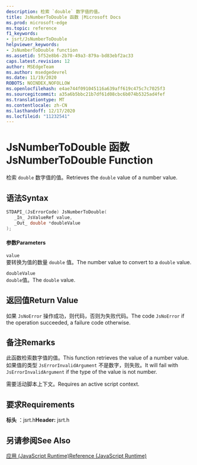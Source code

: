 ```yaml
---
description: 检索 `double` 数字值的值。
title: JsNumberToDouble 函数 |Microsoft Docs
ms.prod: microsoft-edge
ms.topic: reference
f1_keywords:
- jsrt/JsNumberToDouble
helpviewer_keywords:
- JsNumberToDouble function
ms.assetid: 5f52e8b6-2b70-49a3-879a-bd83ebf2ac33
caps.latest.revision: 12
author: MSEdgeTeam
ms.author: msedgedevrel
ms.date: 11/19/2020
ROBOTS: NOINDEX,NOFOLLOW
ms.openlocfilehash: e4ae744f091045116a639aff619c475c7c7025f3
ms.sourcegitcommit: a35a6b5bbc21b7df61d08cbc6b074b5325ad4fef
ms.translationtype: MT
ms.contentlocale: zh-CN
ms.lasthandoff: 12/17/2020
ms.locfileid: "11232541"
---
```

# <span data-ttu-id="38944-103">JsNumberToDouble 函数</span><span class="sxs-lookup"><span data-stu-id="38944-103">JsNumberToDouble Function</span></span>

<span data-ttu-id="38944-104">检索 `double` 数字值的值。</span><span class="sxs-lookup"><span data-stu-id="38944-104">Retrieves the `double` value of a number value.</span></span>  
  
## <span data-ttu-id="38944-105">语法</span><span class="sxs-lookup"><span data-stu-id="38944-105">Syntax</span></span>  
  
```cpp  
STDAPI_(JsErrorCode) JsNumberToDouble(  
   _In_ JsValueRef value,  
   _Out_ double *doubleValue  
);  
```  
  
#### <span data-ttu-id="38944-106">参数</span><span class="sxs-lookup"><span data-stu-id="38944-106">Parameters</span></span>  
 `value`  
 <span data-ttu-id="38944-107">要转换为值的数量 `double` 值。</span><span class="sxs-lookup"><span data-stu-id="38944-107">The number value to convert to a `double` value.</span></span>  
  
 `doubleValue`  
 <span data-ttu-id="38944-108">`double`值。</span><span class="sxs-lookup"><span data-stu-id="38944-108">The `double` value.</span></span>  
  
## <span data-ttu-id="38944-109">返回值</span><span class="sxs-lookup"><span data-stu-id="38944-109">Return Value</span></span>  
 <span data-ttu-id="38944-110">如果 `JsNoError` 操作成功，则代码，否则为失败代码。</span><span class="sxs-lookup"><span data-stu-id="38944-110">The code `JsNoError` if the operation succeeded, a failure code otherwise.</span></span>  
  
## <span data-ttu-id="38944-111">备注</span><span class="sxs-lookup"><span data-stu-id="38944-111">Remarks</span></span>  
 <span data-ttu-id="38944-112">此函数检索数字值的值。</span><span class="sxs-lookup"><span data-stu-id="38944-112">This function retrieves the value of a number value.</span></span> <span data-ttu-id="38944-113">如果值的类型 `JsErrorInvalidArgument` 不是数字，则失败。</span><span class="sxs-lookup"><span data-stu-id="38944-113">It will fail with `JsErrorInvalidArgument` if the type of the value is not number.</span></span>  
  
 <span data-ttu-id="38944-114">需要活动脚本上下文。</span><span class="sxs-lookup"><span data-stu-id="38944-114">Requires an active script context.</span></span>  
  
## <span data-ttu-id="38944-115">要求</span><span class="sxs-lookup"><span data-stu-id="38944-115">Requirements</span></span>  
 <span data-ttu-id="38944-116">**标头** ：jsrt.h</span><span class="sxs-lookup"><span data-stu-id="38944-116">**Header:** jsrt.h</span></span>  
  
## <span data-ttu-id="38944-117">另请参阅</span><span class="sxs-lookup"><span data-stu-id="38944-117">See Also</span></span>  
 [<span data-ttu-id="38944-118">应用 (JavaScript Runtime)</span><span class="sxs-lookup"><span data-stu-id="38944-118">Reference (JavaScript Runtime)</span></span>](../chakra-hosting/reference-javascript-runtime.md)
